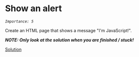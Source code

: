 # Show an alert
_`Importance: 5`_

Create an HTML page that shows a message "I'm JavaScript!".

**_NOTE: Only look at the solution when you are finished / stuck!_**

[Solution](solution/index.html)

